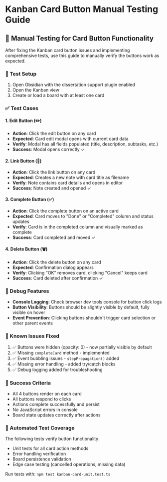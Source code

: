 # Kanban Card Button Manual Testing Guide

## 🧪 Manual Testing for Card Button Functionality

After fixing the Kanban card button issues and implementing comprehensive tests, use this guide to manually verify the buttons work as expected.

### 🎯 Test Setup
1. Open Obsidian with the dissertation support plugin enabled
2. Open the Kanban view
3. Create or load a board with at least one card

### ✅ Test Cases

#### 1. Edit Button (✏️)
- **Action**: Click the edit button on any card
- **Expected**: Card edit modal opens with current card data
- **Verify**: Modal has all fields populated (title, description, subtasks, etc.)
- **Success**: Modal opens correctly ✓

#### 2. Link Button (🔗) 
- **Action**: Click the link button on any card
- **Expected**: Creates a new note with card title as filename
- **Verify**: Note contains card details and opens in editor
- **Success**: Note created and opened ✓

#### 3. Complete Button (✅)
- **Action**: Click the complete button on an active card
- **Expected**: Card moves to "Done" or "Completed" column and status updates
- **Verify**: Card is in the completed column and visually marked as complete
- **Success**: Card completed and moved ✓

#### 4. Delete Button (🗑️)
- **Action**: Click the delete button on any card
- **Expected**: Confirmation dialog appears
- **Verify**: Clicking "OK" removes card, clicking "Cancel" keeps card
- **Success**: Card deleted after confirmation ✓

### 🔧 Debug Features
- **Console Logging**: Check browser dev tools console for button click logs
- **Button Visibility**: Buttons should be slightly visible by default, fully visible on hover
- **Event Prevention**: Clicking buttons shouldn't trigger card selection or other parent events

### 🐛 Known Issues Fixed
1. ✅ Buttons were hidden (opacity: 0) - now partially visible by default
2. ✅ Missing `completeCard` method - implemented
3. ✅ Event bubbling issues - `stopPropagation()` added
4. ✅ Missing error handling - added try/catch blocks
5. ✅ Debug logging added for troubleshooting

### 🎯 Success Criteria
- All 4 buttons render on each card
- All buttons respond to clicks
- Actions complete successfully and persist
- No JavaScript errors in console
- Board state updates correctly after actions

### 🧩 Automated Test Coverage
The following tests verify button functionality:
- Unit tests for all card action methods
- Error handling verification
- Board persistence validation
- Edge case testing (cancelled operations, missing data)

Run tests with: `npm test kanban-card-unit.test.ts`